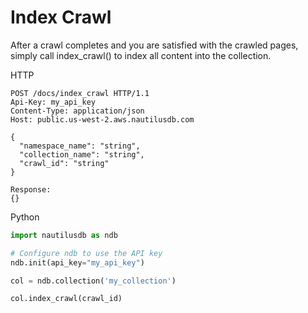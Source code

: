 # Index Crawl

After a crawl completes and you are satisfied with the crawled pages, simply call index_crawl() to index all content into the collection.

HTTP
```http
POST /docs/index_crawl HTTP/1.1
Api-Key: my_api_key
Content-Type: application/json
Host: public.us-west-2.aws.nautilusdb.com

{
  "namespace_name": "string",
  "collection_name": "string",
  "crawl_id": "string"
}

Response:
{}
```

Python
```python
import nautilusdb as ndb

# Configure ndb to use the API key
ndb.init(api_key="my_api_key")

col = ndb.collection('my_collection')

col.index_crawl(crawl_id)
```
